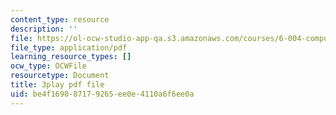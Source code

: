 ```yaml
---
content_type: resource
description: ''
file: https://ol-ocw-studio-app-qa.s3.amazonaws.com/courses/6-004-computation-structures-spring-2017/be4f169087179265ee0e4110a6f6ee0a_YOABS3tTHVc.pdf
file_type: application/pdf
learning_resource_types: []
ocw_type: OCWFile
resourcetype: Document
title: 3play pdf file
uid: be4f1690-8717-9265-ee0e-4110a6f6ee0a
---
```

